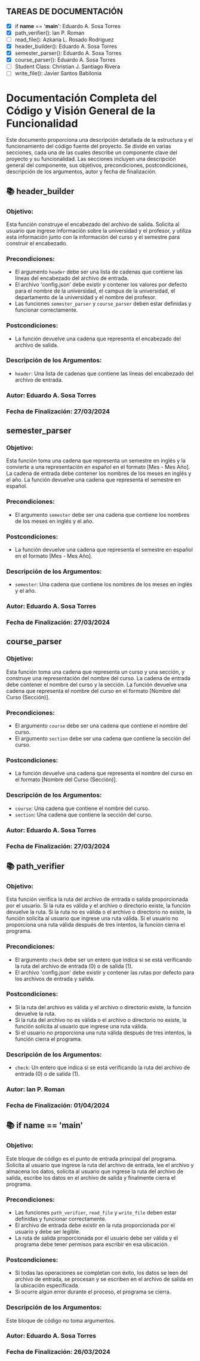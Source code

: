 ## TAREAS DE DOCUMENTACIÓN

- [x] if __name__ == '__main__': Eduardo A. Sosa Torres
- [x] path_verifier(): Ian P. Roman
- [ ] read_file(): Azkaria L. Rosado Rodriguez
- [x] header_builder(): Eduardo A. Sosa Torres
- [x] semester_parser(): Eduardo A. Sosa Torres
- [x] course_parser(): Eduardo A. Sosa Torres
- [ ] Student Class: Christian J. Santiago Rivera
- [ ] write_file(): Javier Santos Babilonia

# Documentación Completa del Código y Visión General de la Funcionalidad
Este documento proporciona una descripción detallada de la estructura y el funcionamiento del código fuente del proyecto. Se divide en varias secciones, cada una de las cuales describe un componente clave del proyecto y su funcionalidad. Las secciones incluyen una descripción general del componente, sus objetivos, precondiciones, postcondiciones, descripción de los argumentos, autor y fecha de finalización.

[comment]: <> (------------------------ 📚 HEADER_BUILDER 📚 ------------------------)
[comment]: <> (By Eduardo A. Sosa Torres)

## 📚 header_builder

### Objetivo:
Esta función construye el encabezado del archivo de salida. Solicita al usuario que ingrese información sobre la universidad y el profesor, y utiliza esta información junto con la información del curso y el semestre para construir el encabezado.

### Precondiciones:
- El argumento `header` debe ser una lista de cadenas que contiene las líneas del encabezado del archivo de entrada.
- El archivo 'config.json' debe existir y contener los valores por defecto para el nombre de la universidad, el campus de la universidad, el departamento de la universidad y el nombre del profesor.
- Las funciones `semester_parser` y `course_parser` deben estar definidas y funcionar correctamente.

### Postcondiciones:
- La función devuelve una cadena que representa el encabezado del archivo de salida.

### Descripción de los Argumentos:
- `header`: Una lista de cadenas que contiene las líneas del encabezado del archivo de entrada.

### **Autor**: Eduardo A. Sosa Torres

### **Fecha de Finalización**: 27/03/2024

[comment]: <> (------------------------ SEMESTER_PARSER ------------------------)

## semester_parser

### Objetivo:
Esta función toma una cadena que representa un semestre en inglés y la convierte a una representación en español en el formato [Mes - Mes Año]. La cadena de entrada debe contener los nombres de los meses en inglés y el año. La función devuelve una cadena que representa el semestre en español.

### Precondiciones:
- El argumento `semester` debe ser una cadena que contiene los nombres de los meses en inglés y el año.

### Postcondiciones:
- La función devuelve una cadena que representa el semestre en español en el formato [Mes - Mes Año].

### Descripción de los Argumentos:
- `semester`: Una cadena que contiene los nombres de los meses en inglés y el año.

### **Autor**: Eduardo A. Sosa Torres

### **Fecha de Finalización**: 27/03/2024

[comment]: <> (------------------------ COURSE_PARSER ------------------------)

## course_parser

### Objetivo:
Esta función toma una cadena que representa un curso y una sección, y construye una representación del nombre del curso. La cadena de entrada debe contener el nombre del curso y la sección. La función devuelve una cadena que representa el nombre del curso en el formato [Nombre del Curso (Sección)].

### Precondiciones:
- El argumento `course` debe ser una cadena que contiene el nombre del curso.
- El argumento `section` debe ser una cadena que contiene la sección del curso.

### Postcondiciones:
- La función devuelve una cadena que representa el nombre del curso en el formato [Nombre del Curso (Sección)].

### Descripción de los Argumentos:
- `course`: Una cadena que contiene el nombre del curso.
- `section`: Una cadena que contiene la sección del curso.

### **Autor**: Eduardo A. Sosa Torres

### **Fecha de Finalización**: 27/03/2024

[comment]: <> (------------------------ 📚 PATH_VERIFIER 📚 ------------------------)
[comment]: <> (By Ian P. Roman)

## 📚 path_verifier

### Objetivo:
Esta función verifica la ruta del archivo de entrada o salida proporcionada por el usuario. Si la ruta es válida y el archivo o directorio existe, la función devuelve la ruta. Si la ruta no es válida o el archivo o directorio no existe, la función solicita al usuario que ingrese una ruta válida. Si el usuario no proporciona una ruta válida después de tres intentos, la función cierra el programa.

### Precondiciones:
- El argumento `check` debe ser un entero que indica si se está verificando la ruta del archivo de entrada (0) o de salida (1).
- El archivo 'config.json' debe existir y contener las rutas por defecto para los archivos de entrada y salida.

### Postcondiciones:
- Si la ruta del archivo es válida y el archivo o directorio existe, la función devuelve la ruta.
- Si la ruta del archivo no es válida o el archivo o directorio no existe, la función solicita al usuario que ingrese una ruta válida.
- Si el usuario no proporciona una ruta válida después de tres intentos, la función cierra el programa.

### Descripción de los Argumentos:
- `check`: Un entero que indica si se está verificando la ruta del archivo de entrada (0) o de salida (1).

### **Autor**: Ian P. Roman

### **Fecha de Finalización**: 01/04/2024

[comment]: <> (------------------------ 📚 MAIN 📚 ------------------------)
[comment]: <> (By Eduardo A. Sosa Torres)

## 📚 if __name__ == '__main__'

### Objetivo:
Este bloque de código es el punto de entrada principal del programa. Solicita al usuario que ingrese la ruta del archivo de entrada, lee el archivo y almacena los datos, solicita al usuario que ingrese la ruta del archivo de salida, escribe los datos en el archivo de salida y finalmente cierra el programa.

### Precondiciones:
- Las funciones `path_verifier`, `read_file` y `write_file` deben estar definidas y funcionar correctamente.
- El archivo de entrada debe existir en la ruta proporcionada por el usuario y debe ser legible.
- La ruta de salida proporcionada por el usuario debe ser válida y el programa debe tener permisos para escribir en esa ubicación.

### Postcondiciones:
- Si todas las operaciones se completan con éxito, los datos se leen del archivo de entrada, se procesan y se escriben en el archivo de salida en la ubicación especificada.
- Si ocurre algún error durante el proceso, el programa se cierra.

### Descripción de los Argumentos:
Este bloque de código no toma argumentos.

### **Autor**: Eduardo A. Sosa Torres

### **Fecha de Finalización**: 26/03/2024